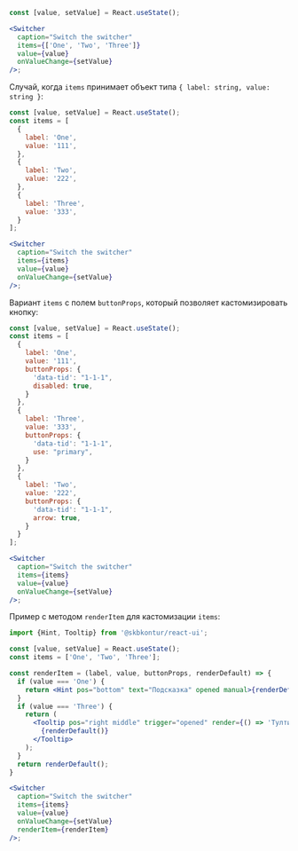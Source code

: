 ```jsx harmony
const [value, setValue] = React.useState();

<Switcher
  caption="Switch the switcher"
  items={['One', 'Two', 'Three']}
  value={value}
  onValueChange={setValue}
/>;
```

Случай, когда `items` принимает объект типа `{ label: string, value: string }`:

```jsx harmony
const [value, setValue] = React.useState();
const items = [
  {
    label: 'One',
    value: '111',
  },
  {
    label: 'Two',
    value: '222',
  },
  {
    label: 'Three',
    value: '333',
  }
];

<Switcher
  caption="Switch the switcher"
  items={items}
  value={value}
  onValueChange={setValue}
/>;
```

Вариант `items` с полем `buttonProps`, который позволяет кастомизировать кнопку:

```jsx harmony
const [value, setValue] = React.useState();
const items = [
  {
    label: 'One',
    value: '111',
    buttonProps: {
      'data-tid': "1-1-1",
      disabled: true,
    }
  },
  {
    label: 'Three',
    value: '333',
    buttonProps: {
      'data-tid': "1-1-1",
      use: "primary",
    }
  },
  {
    label: 'Two',
    value: '222',
    buttonProps: {
      'data-tid': "1-1-1",
      arrow: true,
    }
  }
];

<Switcher
  caption="Switch the switcher"
  items={items}
  value={value}
  onValueChange={setValue}
/>;
```

Пример с методом `renderItem` для кастомизации `items`:

```jsx harmony
import {Hint, Tooltip} from '@skbkontur/react-ui';

const [value, setValue] = React.useState();
const items = ['One', 'Two', 'Three'];

const renderItem = (label, value, buttonProps, renderDefault) => {
  if (value === 'One') {
    return <Hint pos="bottom" text="Подсказка" opened manual>{renderDefault()}</Hint>;
  }
  if (value === 'Three') {
    return (
      <Tooltip pos="right middle" trigger="opened" render={() => 'Тултип'}>
        {renderDefault()}
      </Tooltip>
    );
  }
  return renderDefault();
}

<Switcher
  caption="Switch the switcher"
  items={items}
  value={value}
  onValueChange={setValue}
  renderItem={renderItem}
/>;
```
